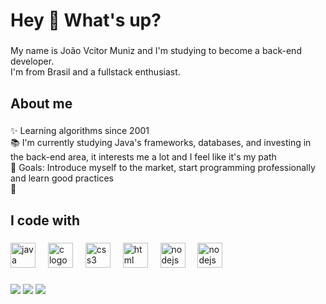 <h1 align="left">Hey 👋 What's up?</h1>

###

<p align="left">My name is João Vcitor Muniz and I'm studying to become a back-end developer.<br>I'm from Brasil and a fullstack enthusiast.</p>

###

<h2 align="left">About me</h2>

###

<p align="left">✨ Learning algorithms since 2001<br>📚 I'm currently studying Java's frameworks, databases, and investing in the back-end area, it interests me a lot and I feel like it's my path <br>🎯 Goals: Introduce myself to the market, start programming professionally and learn good practices
<br>🎲 </p>

###

<h2 align="left">I code with</h2>

###

<div align="left">
  <img src="https://cdn.jsdelivr.net/gh/devicons/devicon/icons/java/java-original.svg" height="40" alt="java logo"/>
  <img width="12" />
  <img src="https://cdn.jsdelivr.net/gh/devicons/devicon@latest/icons/cplusplus/cplusplus-original.svg" height="40" alt="c logo"/>
  <img width="12" />
  <img src="https://cdn.jsdelivr.net/gh/devicons/devicon/icons/css3/css3-original.svg" height="40" alt="css3 logo"  />
  <img width="12" />
  <img src="https://cdn.jsdelivr.net/gh/devicons/devicon/icons/html5/html5-original.svg" height="40" alt="html logo"  />
  <img width="12" />
  <img src="https://cdn.jsdelivr.net/gh/devicons/devicon/icons/nodejs/nodejs-original.svg" height="40" alt="nodejs logo"  />
  <img width="12" />
  <img src="https://cdn.jsdelivr.net/gh/devicons/devicon@latest/icons/git/git-original.svg" height="40" alt="nodejs logo"  />
  <img width="12" />
</div>

###

<a href="https://www.instagram.com/joaovmuniz_r/" target="_blank"><img src="https://img.shields.io/badge/-Instagram-%23E4405F?style=for-the-badge&logo=instagram&logoColor=white" target="_blank"></a>
<a href="https://www.linkedin.com/in/joao-victor-muniz-rocha-4163b7200/" target="_blank"><img src="https://img.shields.io/badge/-LinkedIn-%230077B5?style=for-the-badge&logo=linkedin&logoColor=white" target="_blank"></a>
<a href="https://mail.google.com/mail/u/0/#inbox?compose=GTvVlcSBmlkBKkqjLcMBgllTTDCTkzHGrlwJNstfVLPkBDkvcjRgGCnBzhVCKfLzqQrNKWKFCqTld" target="_blank"><img src="https://camo.githubusercontent.com/8a15df73eefc8d613bab8230d8859b6328119607d14846dd1f1e0e9b526126b2/68747470733a2f2f696d672e736869656c64732e696f2f62616467652f2d476d61696c2d2532333333333f7374796c653d666f722d7468652d6261646765266c6f676f3d676d61696c266c6f676f436f6c6f723d7768697465" target="_blank"></a>
